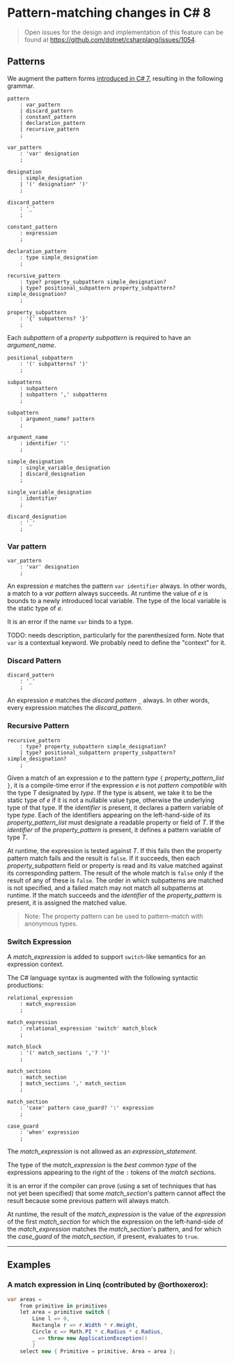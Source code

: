# Pattern-matching changes in C# 8

> Open issues for the design and implementation of this feature can be found at https://github.com/dotnet/csharplang/issues/1054.


## Patterns

We augment the pattern forms [introduced in C# 7](https://github.com/dotnet/csharplang/blob/master/proposals/csharp-7.0/pattern-matching.md), resulting in the following grammar.

``` antlr
pattern
    : var_pattern
    | discard_pattern
    | constant_pattern
    | declaration_pattern
    | recursive_pattern
    ;

var_pattern
    : 'var' designation
    ;

designation
    : simple_designation
    | '(' designation* ')'
    ;

discard_pattern
    : '_'
    ;

constant_pattern
    : expression
    ;

declaration_pattern
    : type simple_designation
    ;

recursive_pattern
    : type? property_subpattern simple_designation?
    | type? positional_subpattern property_subpattern? simple_designation?
    ;

property_subpattern
    : '{' subpatterns? '}'
    ;
```

Each *subpattern* of a *property subpattern* is required to have an *argument_name*.

``` antlr
positional_subpattern
    : '(' subpatterns? ')'
    ;

subpatterns
    : subpattern
    | subpattern ',' subpatterns
    ;

subpattern
    : argument_name? pattern
    ;

argument_name
    : identifier ':'
    ;

simple_designation
    : single_variable_designation
    | discard_designation
    ;

single_variable_designation
    : identifier
    ;

discard_designation
    : '_'
    ;
```


### Var pattern

``` antlr
var_pattern
    : 'var' designation
    ;
```

An expression *e* matches the pattern `var identifier` always. In other words, a match to a *var pattern* always succeeds. At runtime the value of *e* is bounds to a newly introduced local variable. The type of the local variable is the static type of *e*.

It is an error if the name `var` binds to a type.

TODO: needs description, particularly for the parenthesized form. Note that `var` is a contextual keyword. We probably need to define the "context" for it.


### Discard Pattern

``` antlr
discard_pattern
    : '_'
    ;
```

An expression *e* matches the *discard pattern* `_` always.  In other words, every expression matches the *discard_pattern*.


### Recursive Pattern

``` antlr
recursive_pattern
    : type? property_subpattern simple_designation?
    | type? positional_subpattern property_subpattern? simple_designation?
    ;
```

Given a match of an expression *e* to the pattern *type* `{` *property_pattern_list* `}`, it is a compile-time error if the expression *e* is not *pattern compatible* with the type *T* designated by *type*. If the type is absent, we take it to be the static type of *e* if it is not a nullable value type, otherwise the underlying type of that type. If the *identifier* is present, it declares a pattern variable of type *type*. Each of the identifiers appearing on the left-hand-side of its *property_pattern_list* must designate a readable property or field of *T*. If the *identifier* of the *property_pattern* is present, it defines a pattern variable of type *T*.

At runtime, the expression is tested against *T*. If this fails then the property pattern match fails and the result is `false`. If it succeeds, then each *property_subpattern* field or property is read and its value matched against its corresponding pattern. The result of the whole match is `false` only if the result of any of these is `false`. The order in which subpatterns are matched is not specified, and a failed match may not match all subpatterns at runtime. If the match succeeds and the *identifier* of the *property_pattern* is present, it is assigned the matched value.

> Note: The property pattern can be used to pattern-match with anonymous types. 


### Switch Expression

A *match_expression* is added to support `switch`-like semantics for an expression context.

The C# language syntax is augmented with the following syntactic productions:

```antlr
relational_expression
    : match_expression
    ;

match_expression
    : relational_expression 'switch' match_block
    ;

match_block
    : '(' match_sections ','? ')'
    ;

match_sections
	: match_section
	| match_sections ',' match_section
	;

match_section
    : 'case' pattern case_guard? ':' expression
    ;

case_guard
    : 'when' expression
    ;
```

The *match_expression* is not allowed as an *expression_statement*.

The type of the *match_expression* is the *best common type* of the expressions appearing to the right of the `:` tokens of the *match section*s.

It is an error if the compiler can prove (using a set of techniques that has not yet been specified) that some *match_section*'s pattern cannot affect the result because some previous pattern will always match.

At runtime, the result of the *match_expression* is the value of the *expression* of the first *match_section* for which the expression on the left-hand-side of the *match_expression* matches the *match_section*'s pattern, and for which the *case_guard* of the *match_section*, if present, evaluates to `true`.


------------------------------

## Examples


### A match expression in Linq (contributed by @orthoxerox):

```cs
var areas =
    from primitive in primitives
    let area = primitive switch {
        Line l => 0,
        Rectangle r => r.Width * r.Height,
        Circle c => Math.PI * c.Radius * c.Radius,
        _ => throw new ApplicationException()
        }
    select new { Primitive = primitive, Area = area };
```
